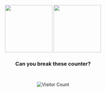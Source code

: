 <div align="center">

<br/>
<img height="150px" src="https://github-readme-stats.vercel.app/api/top-langs/?username=TopDevGit&layout=compact&theme=dracula&private=true">
<img height="150px" src="https://github-readme-stats.vercel.app/api?username=TopDevGit&show_icons=true&theme=dracula&count_private=true&private=true">
<br/>

### Can you break these counter?

<br />

![Visitor Count](https://profile-counter.glitch.me/TopDevGit/count.svg)

</div>
